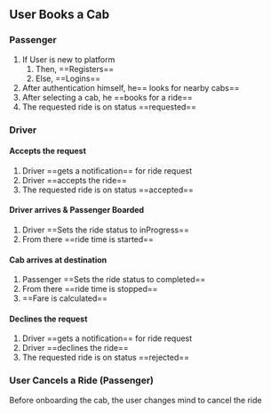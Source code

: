 ## User Books a Cab 

### Passenger
1. If User is new to platform
	1. Then, ==Registers==
	2. Else, ==Logins==
3. After authentication himself, he== looks for nearby cabs==
4. After selecting a cab, he ==books for a ride==
5. The requested ride is on status ==requested==
### Driver 
#### Accepts the request
1. Driver ==gets a notification== for ride request
2. Driver ==accepts the ride==
5. The requested ride is on status ==accepted==
#### Driver arrives & Passenger Boarded
1. Driver ==Sets the ride status to inProgress==
2. From there ==ride time is started==
#### Cab arrives at destination
1. Passenger  ==Sets the ride status to completed==
2. From there ==ride time is stopped==
3. ==Fare is calculated==

#### Declines the request
1. Driver ==gets a notification== for ride request
2. Driver ==declines the ride==
5. The requested ride is on status ==rejected==

### User Cancels a Ride (Passenger)

Before onboarding the cab, the user changes mind to cancel the ride

